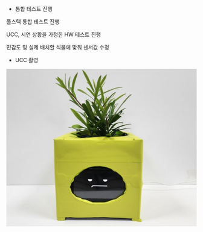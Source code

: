 - 통합 테스트 진행

풀스택 통합 테스트 진행

UCC, 시연 상황을 가정한 HW 테스트 진행

민감도 및 실제 배치할 식물에 맞춰 센서값 수정


- UCC 촬영

![image.png](./image.png)
